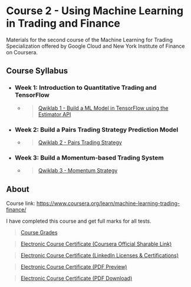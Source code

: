# Course 2 - Using Machine Learning in Trading and Finance

Materials for the second course of the Machine Learning for Trading Specialization offered by Google Cloud and New York Institute of Finance on Coursera.

## Course Syllabus

+ ### Week 1: Introduction to Quantitative Trading and TensorFlow
  + > [Qwiklab 1 - Build a ML Model in TensorFlow using the Estimator API](https://github.com/PeterQiu0516/GoogleCloud-ML-for-Trading/tree/master/Course%202%20-%20Using%20Machine%20Learning%20in%20Trading%20and%20Finance/Qwiklab%201%20-%20Build%20a%20ML%20Model%20in%20TensorFlow%20using%20the%20Estimator%20API)

+ ### Week 2: Build a Pairs Trading Strategy Prediction Model

  + > [Qwiklab 2 - Pairs Trading Strategy](https://github.com/PeterQiu0516/GoogleCloud-ML-for-Trading/tree/master/Course%202%20-%20Using%20Machine%20Learning%20in%20Trading%20and%20Finance/Qwiklab%202%20-%20Pairs%20Trading%20Strategy)
+ ### Week 3: Build a Momentum-based Trading System

  + > [Qwiklab 3 - Momentum Strategy](https://github.com/PeterQiu0516/GoogleCloud-ML-for-Trading/tree/master/Course%202%20-%20Using%20Machine%20Learning%20in%20Trading%20and%20Finance/Qwiklab%203%20-%20Momentum%20Strategy)

## About

Course link: https://www.coursera.org/learn/machine-learning-trading-finance/

I have completed this course and get full marks for all tests.

>[Course Grades](https://github.com/PeterQiu0516/GoogleCloud-ML-for-Trading/blob/master/Course%202%20-%20Using%20Machine%20Learning%20in%20Trading%20and%20Finance/Course%20Grades.jpg)

>[Electronic Course Certificate (Coursera Official Sharable Link)](https://www.coursera.org/account/accomplishments/records/8T9J5VEJQ3C2)

>[Electronic Course Certificate (LinkedIn Licenses & Certifications)](https://www.linkedin.com/in/%E6%98%8C%E5%85%83-%E9%82%B1-b75857198/)


>[Electronic Course Certificate (PDF Preview)](https://github.com/PeterQiu0516/GoogleCloud-ML-for-Trading/blob/master/Course%202%20-%20Using%20Machine%20Learning%20in%20Trading%20and%20Finance/Course%20Certificate%20for%20Using%20Machine%20Learning%20in%20Trading%20and%20Finance.pdf)

>[Electronic Course Certificate (PDF Download)](https://github.com/PeterQiu0516/GoogleCloud-ML-for-Trading/raw/master/Course%202%20-%20Using%20Machine%20Learning%20in%20Trading%20and%20Finance/Course%20Certificate%20for%20Using%20Machine%20Learning%20in%20Trading%20and%20Finance.pdf)
